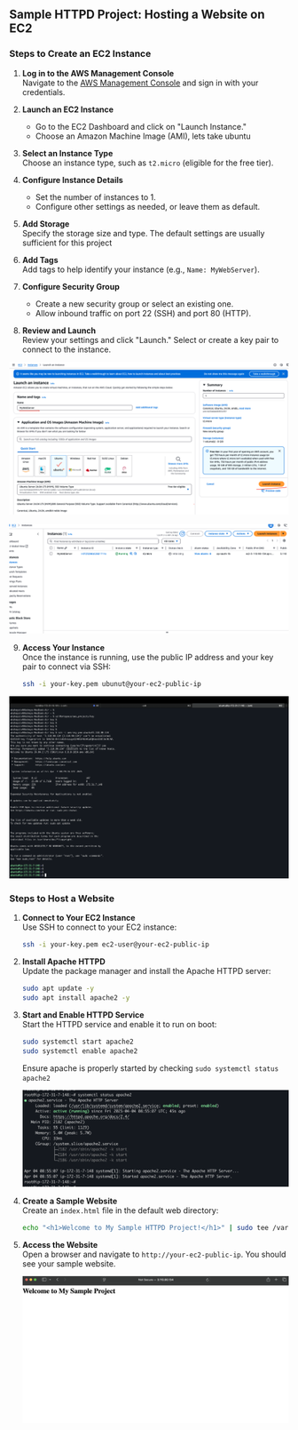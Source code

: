 ## Sample HTTPD Project: Hosting a Website on EC2

### Steps to Create an EC2 Instance

1. **Log in to the AWS Management Console**  
    Navigate to the [AWS Management Console](https://aws.amazon.com/console/) and sign in with your credentials.

2. **Launch an EC2 Instance**  
    - Go to the EC2 Dashboard and click on "Launch Instance."
    - Choose an Amazon Machine Image (AMI), lets take ubuntu

3. **Select an Instance Type**  
    Choose an instance type, such as `t2.micro` (eligible for the free tier).

4. **Configure Instance Details**  
    - Set the number of instances to 1.
    - Configure other settings as needed, or leave them as default.

5. **Add Storage**  
    Specify the storage size and type. The default settings are usually sufficient for this project

6. **Add Tags**  
    Add tags to help identify your instance (e.g., `Name: MyWebServer`).

7. **Configure Security Group**  
    - Create a new security group or select an existing one.
    - Allow inbound traffic on port 22 (SSH) and port 80 (HTTP).

8. **Review and Launch**  
    Review your settings and click "Launch." Select or create a key pair to connect to the instance.

![alt text](../images/ec2.png)

![alt text](../images/ec21.png)

9. **Access Your Instance**  
    Once the instance is running, use the public IP address and your key pair to connect via SSH:
    ```bash
    ssh -i your-key.pem ubunut@your-ec2-public-ip
    ```
![alt text](../images/terminal.png)
    


### Steps to Host a Website
1. **Connect to Your EC2 Instance**  
    Use SSH to connect to your EC2 instance:
    ```bash
    ssh -i your-key.pem ec2-user@your-ec2-public-ip
    ```

2. **Install Apache HTTPD**  
    Update the package manager and install the Apache HTTPD server:
    ```bash
    sudo apt update -y
    sudo apt install apache2 -y
    ```

3. **Start and Enable HTTPD Service**  
    Start the HTTPD service and enable it to run on boot:
    ```bash
    sudo systemctl start apache2
    sudo systemctl enable apache2
    ```
    Ensure apache is properly started by checking `sudo systemctl status apache2`

    ![alt text](../images/apache2.png)

4. **Create a Sample Website**  
    Create an `index.html` file in the default web directory:
    ```bash
    echo "<h1>Welcome to My Sample HTTPD Project!</h1>" | sudo tee /var/www/html/index.html
    ```

5. **Access the Website**  
    Open a browser and navigate to `http://your-ec2-public-ip`. You should see your sample website.

    ![alt text](../images/browser.png)